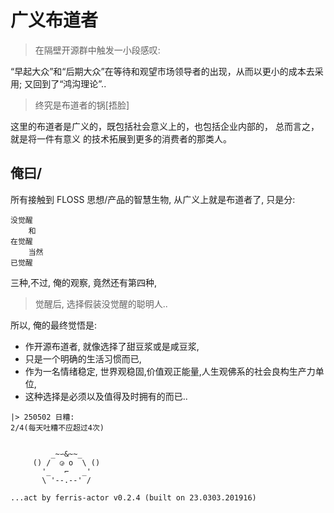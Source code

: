 # 广义布道者

> 在隔壁开源群中触发一小段感叹:

“早起大众”和“后期大众”在等待和观望市场领导者的出现，从而以更小的成本去采用;
又回到了“鸿沟理论”..

> 终究是布道者的锅[捂脸]

这里的布道者是广义的，既包括社会意义上的，也包括企业内部的， 总而言之，就是将一件有意义 的技术拓展到更多的消费者的那类人。


## 俺曰/

所有接触到 FLOSS 思想/产品的智慧生物,
从广义上就是布道者了,
只是分:

    没觉醒
        和
    在觉醒
        当然
    已觉醒

三种,不过, 俺的观察, 竟然还有第四种,

> 觉醒后, 选择假装没觉醒的聪明人..

所以, 俺的最终觉悟是:

- 作开源布道者, 就像选择了甜豆浆或是咸豆浆,
- 只是一个明确的生活习惯而已,
- 作为一名情绪稳定, 世界观稳固,价值观正能量,人生观佛系的社会良构生产力单位,
- 这种选择是必须以及值得及时拥有的而已..



```
|> 250502 日糟:
2/4(每天吐糟不应超过4次)


         _~∽&~~_
     () /  ◶ o  \ ()
       '_   ⌐   _'
       \ '--.--' /

...act by ferris-actor v0.2.4 (built on 23.0303.201916)
```



